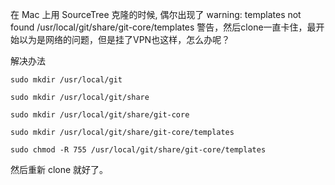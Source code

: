 在 Mac 上用 SourceTree 克隆的时候, 偶尔出现了 
warning: templates not found /usr/local/git/share/git-core/templates 警告，然后clone一直卡住，最开始以为是网络的问题，但是挂了VPN也这样，怎么办呢？

解决办法

```
sudo mkdir /usr/local/git

sudo mkdir /usr/local/git/share

sudo mkdir /usr/local/git/share/git-core

sudo mkdir /usr/local/git/share/git-core/templates

sudo chmod -R 755 /usr/local/git/share/git-core/templates

```

然后重新 clone 就好了。


